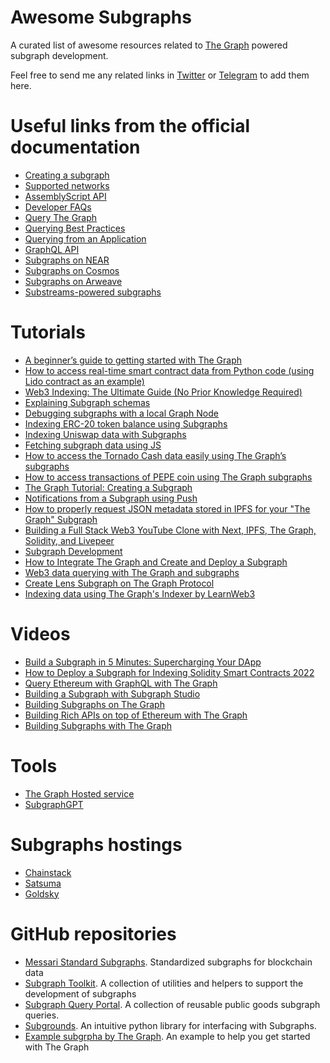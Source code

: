 # Awesome Subgraphs
A curated list of awesome resources related to [The Graph](https://thegraph.com/) powered subgraph development. 

Feel free to send me any related links in [Twitter](https://twitter.com/balakhonoff) or [Telegram](https://t.me/kirill_balakhonov) to add them here.

# Useful links from the official documentation
- [Creating a subgraph](https://thegraph.com/docs/en/developing/creating-a-subgraph/)
- [Supported networks](https://thegraph.com/docs/en/developing/supported-networks/)
- [AssemblyScript API](https://thegraph.com/docs/en/developing/assemblyscript-api/)
- [Developer FAQs](https://thegraph.com/docs/en/developing/developer-faqs/)
- [Query The Graph](https://thegraph.com/docs/en/querying/querying-the-graph/)
- [Querying Best Practices](https://thegraph.com/docs/en/querying/querying-best-practices/)
- [Querying from an Application](https://thegraph.com/docs/en/querying/querying-from-an-application/)
- [GraphQL API](https://thegraph.com/docs/en/querying/graphql-api/)
- [Subgraphs on NEAR](https://thegraph.com/docs/en/cookbook/near/)
- [Subgraphs on Cosmos](https://thegraph.com/docs/en/cookbook/cosmos/)
- [Subgraphs on Arweave](https://thegraph.com/docs/en/cookbook/arweave/)
- [Substreams-powered subgraphs](https://thegraph.com/docs/en/cookbook/substreams-powered-subgraphs/)

# Tutorials
- [A beginner’s guide to getting started with The Graph](https://docs.chainstack.com/docs/subgraphs-tutorial-a-beginners-guide-to-getting-started-with-the-graph)
- [How to access real-time smart contract data from Python code (using Lido contract as an example)](https://medium.com/@balakhonoff_47314/how-to-access-real-time-smart-contract-data-from-python-code-using-lido-as-an-example-38738ff077c5)
- [Web3 Indexing: The Ultimate Guide (No Prior Knowledge Required)](https://hackernoon.com/web3-indexing-the-ultimate-guide-no-prior-knowledge-required)
- [Explaining Subgraph schemas](https://docs.chainstack.com/docs/subgraphs-tutorial-working-with-schemas)
- [Debugging subgraphs with a local Graph Node](https://docs.chainstack.com/docs/subgraphs-tutorial-debug-subgraphs-with-a-local-graph-node)
- [Indexing ERC-20 token balance using Subgraphs](https://docs.chainstack.com/docs/subgraphs-tutorial-indexing-erc-20-token-balance)
- [Indexing Uniswap data with Subgraphs](https://docs.chainstack.com/docs/subgraphs-tutorial-indexing-uniswap-data)
- [Fetching subgraph data using JS](https://docs.chainstack.com/docs/subgraphs-tutorial-indexing-uniswap-data)
- [How to access the Tornado Cash data easily using The Graph’s subgraphs](https://medium.com/@balakhonoff_47314/how-to-access-the-tornado-cash-data-easily-using-the-graphs-subgraphs-a70a7e21449d)
- [How to access transactions of PEPE coin using The Graph subgraphs](https://medium.com/@balakhonoff_47314/tutorial-how-to-access-transactions-of-pepe-pepe-coin-using-the-graph-subgraphs-and-chatgpt-5cb4349fbf9e)
- [The Graph Tutorial: Creating a Subgraph](https://mirror.xyz/0xB38709B8198d147cc9Ff9C133838a044d78B064B/DdiikBvOLngfOotpqNEoi7gIy9RDlEr0Ztv4yWlYyzc)
- [Notifications from a Subgraph using Push](https://docs.push.org/developers/developer-guides/sending-notifications/using-subgraph-gasless)
- [How to properly request JSON metadata stored in IPFS for your "The Graph" Subgraph](https://blog.developerdao.com/how-to-properly-request-json-metadata-stored-in-ipfs-for-your-the-graph-subgraph)
- [Building a Full Stack Web3 YouTube Clone with Next, IPFS, The Graph, Solidity, and Livepeer](https://blog.suhailkakar.com/building-a-full-stack-web3-youtube-clone-with-next-ipfs-the-graph-solidity-and-livepeer)
- [Subgraph Development](https://docs.blastapi.io/indexing/subgraph-development)
- [How to Integrate The Graph and Create and Deploy a Subgraph](https://nodereal.io/tutorials/how-to-integrate-with-thegraph-using-meganode-archive-node/)
- [Web3 data querying with The Graph and subgraphs](https://blog.logrocket.com/web3-data-querying-the-graph-subgraphs/)
- [Create Lens Subgraph on The Graph Protocol](https://blog.devgenius.io/create-lens-subgraph-on-the-graph-protocol-8acfbac94ea8)
- [Indexing data using The Graph's Indexer by LearnWeb3](https://learnweb3.io/lessons/indexing-data-using-the-graphs-indexer/) 

# Videos
- [Build a Subgraph in 5 Minutes: Supercharging Your DApp](https://www.youtube.com/watch?v=L8jYtr4omKM)
- [How to Deploy a Subgraph for Indexing Solidity Smart Contracts 2022](https://www.youtube.com/watch?v=YvKIkJTDD9E)
- [Query Ethereum with GraphQL with The Graph](https://www.youtube.com/watch?v=l2rzT_Dp4T0&pp=ygUSc3ViZ3JhcGggdGhlIGdyYXBo)
- [Building a Subgraph with Subgraph Studio](https://www.youtube.com/watch?v=HfDgC2oNnwo&t=5s)
- [Building Subgraphs on The Graph](https://www.youtube.com/watch?v=coa0Vw47qNc&ab_channel=ETHGlobal)
- [Building Rich APIs on top of Ethereum with The Graph](https://www.youtube.com/watch?v=wrV7cMebwyE)
- [Building Subgraphs with The Graph](https://www.youtube.com/watch?v=ct1UMSpZLgk&t=9s)

# Tools
- [The Graph Hosted service](https://thegraph.com/hosted-service)
- [SubgraphGPT](https://t.me/SubgraphGPT_bot)

# Subgraphs hostings
- [Chainstack](https://chainstack.com/subgraphs/)
- [Satsuma](https://www.satsuma.xyz/)
- [Goldsky](https://goldsky.com/)

# GitHub repositories
- [Messari Standard Subgraphs](https://github.com/messari/subgraphs). Standardized subgraphs for blockchain data
- [Subgraph Toolkit](https://github.com/protofire/subgraph-toolkit). A collection of utilities and helpers to support the development of subgraphs
- [Subgraph Query Portal](https://github.com/Evan-Kim2028/subgraph-query-portal). A collection of reusable public goods subgraph queries.
- [Subgrounds](https://github.com/0xPlaygrounds/subgrounds). An intuitive python library for interfacing with Subgraphs.
- [Example subgrpha by The Graph](https://github.com/graphprotocol/example-subgraph). An example to help you get started with The Graph

